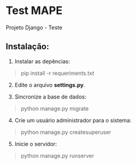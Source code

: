 # Test MAPE

Projeto Django - Teste 

## Instalação:

1. Instalar as depências:

> pip install -r requeriments.txt


2. Edite o arquivo **settings.py**.

3. Sincronize a base de dados:

> python manage.py migrate

4. Crie um usuário administrador para o sistema:

> python manage.py createsuperuser

5. Inicie o servidor:

> python manage.py runserver
